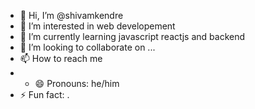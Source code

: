 - 👋 Hi, I’m @shivamkendre
- 👀 I’m interested in web developement 
- 🌱 I’m currently learning javascript reactjs and backend
- 💞️ I’m looking to collaborate on ...
- 📫 How to reach me 
- - 😄 Pronouns: he/him
- ⚡ Fun fact: .

<!---
shivamkendre1/shivamkendre1 is a ✨ special ✨ repository because its `README.md` (this file) appears on your GitHub profile.
You can click the Preview link to take a look at your changes.
--->
